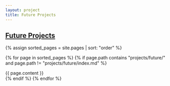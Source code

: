 ```yaml
---
layout: project
title: Future Projects
---
```


## <a href="/projects/future/">Future Projects</a>

<div class="row" markdown="0">

{% assign sorted_pages = site.pages | sort: "order" %}

{% for page in sorted_pages %}
  {% if page.path contains "projects/future/" and page.path != "projects/future/index.md" %}
    <div class="col-md-6">
      <div class="card">
          <div class="card-body">
              {{ page.content }}
          </div>
      </div>
    </div>
  {% endif %}
{% endfor %}

</div>